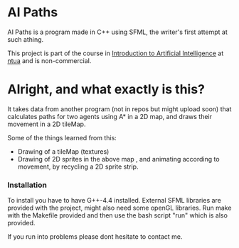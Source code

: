 # AI Paths
AI Paths is a program made in C++ using SFML, the writer's first attempt at such athing.


This project is part of the course in [Introduction to Artificial Intelligence] at [ntua] and is non-commercial.

# Alright, and what exactly is this?
It takes data from another program (not in repos but might upload soon) 
that calculates paths for two agents using A* in a 2D map, and draws their movement in a 2D tileMap.

Some of the things learned from this:
- Drawing of a tileMap (textures)
- Drawing of 2D sprites in the above map , and animating according to movement, by recycling a 2D sprite strip.


### Installation
To install you have to have G++-4.4 installed. External SFML libraries are provided with the project, might also need some 
openGL libraries. Run make with the Makefile provided and then use the bash script "run" which is also provided.

If you run into problems please dont hesitate to contact me.



[//]: # (These are reference links used in the body of this note and get stripped out when the markdown processor does its job. There is no need to format nicely because it shouldn't be seen. Thanks SO - http://stackoverflow.com/questions/4823468/store-comments-in-markdown-syntax)
   [ntua]: <http://ece.ntua.gr>
   [Introduction to Artificial Intelligence]: <http://www.ece.ntua.gr/en/education/undergraduate?view=ugcourse&id=83>
